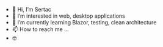 - 👋 Hi, I’m Sertac
- 👀 I’m interested in web, desktop applications
- 🌱 I’m currently learning Blazor, testing, clean architecture
- 📫 How to reach me ...
- 🤓 

<!---
Stopaloglu16/Stopaloglu16 is a ✨ special ✨ repository because its `README.md` (this file) appears on your GitHub profile.
You can click the Preview link to take a look at your changes.
--->
